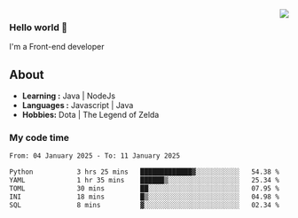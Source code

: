 <img align='right' src="https://github-readme-stats.vercel.app/api?username=jumodada&show_icons=true&theme=vue">

### Hello world 👋

I'm a Front-end developer 
    
## About
-  **Learning :** Java | NodeJs
-  **Languages :** Javascript | Java
-  **Hobbies:** Dota | The Legend of Zelda

### My code time

<!--START_SECTION:waka-->

```txt
From: 04 January 2025 - To: 11 January 2025

Python           3 hrs 25 mins   █████████████▓░░░░░░░░░░░   54.38 %
YAML             1 hr 35 mins    ██████▒░░░░░░░░░░░░░░░░░░   25.34 %
TOML             30 mins         ██░░░░░░░░░░░░░░░░░░░░░░░   07.95 %
INI              18 mins         █▒░░░░░░░░░░░░░░░░░░░░░░░   04.98 %
SQL              8 mins          ▓░░░░░░░░░░░░░░░░░░░░░░░░   02.34 %
```

<!--END_SECTION:waka-->
